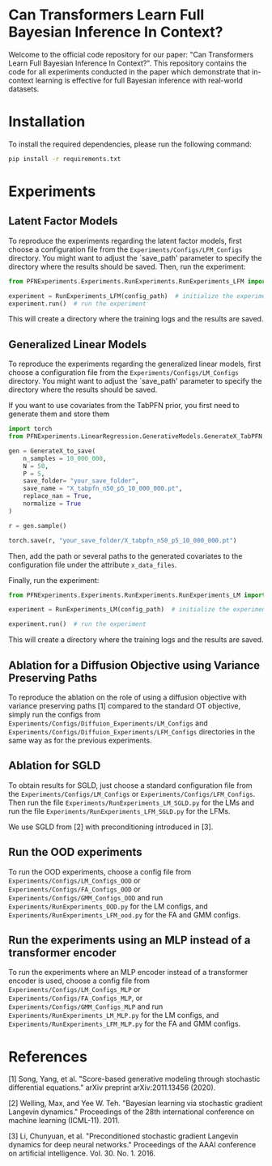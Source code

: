 # Can Transformers Learn Full Bayesian Inference In Context?

Welcome to the official code repository for our paper: "Can Transformers Learn Full Bayesian Inference In Context?". This repository contains the code for all experiments conducted in the paper which demonstrate that in-context learning is effective for full Bayesian inference with real-world datasets.

# Installation

To install the required dependencies, please run the following command:

```bash
pip install -r requirements.txt
```

# Experiments

## Latent Factor Models

To reproduce the experiments regarding the latent factor models, first choose a configuration file from the `Experiments/Configs/LFM_Configs` directory. You might want to adjust the `save_path' parameter to specify the directory where the results should be saved. Then, run the experiment: 

```python
from PFNExperiments.Experiments.RunExperiments.RunExperiments_LFM import RunExperiments_LFM

experiment = RunExperiments_LFM(config_path)  # initialize the experiment with the path to the configuration file
experiment.run()  # run the experiment
```

This will create a directory where the training logs and the results are saved.

## Generalized Linear Models

To reproduce the experiments regarding the generalized linear models, first choose a configuration file from the `Experiments/Configs/LM_Configs` directory. You might want to adjust the `save_path' parameter to specify the directory where the results should be saved. 

If you want to use covariates from the TabPFN prior, you first need to generate them and store them

```python
import torch
from PFNExperiments.LinearRegression.GenerativeModels.GenerateX_TabPFN.GenerateX_to_save import GenerateX_to_save

gen = GenerateX_to_save(
    n_samples = 10_000_000,
    N = 50,
    P = 5,
    save_folder= "your_save_folder",
    save_name = "X_tabpfn_n50_p5_10_000_000.pt",
    replace_nan = True,
    normalize = True
)

r = gen.sample()

torch.save(r, "your_save_folder/X_tabpfn_n50_p5_10_000_000.pt")
```

Then, add the path or several paths to the generated covariates to the configuration file under the attribute `x_data_files`.

Finally, run the experiment:

```python
from PFNExperiments.Experiments.RunExperiments.RunExperiments_LM import RunExperiments_LM

experiment = RunExperiments_LM(config_path)  # initialize the experiment with the path to the configuration file

experiment.run()  # run the experiment
```

This will create a directory where the training logs and the results are saved.

## Ablation for a Diffusion Objective using Variance Preserving Paths

To reproduce the ablation on the role of using a diffusion objective with variance preserving paths [1] compared to the standard OT objective, simply run the configs from `Experiments/Configs/Diffuion_Experiments/LM_Configs` and `Experiments/Configs/Diffuion_Experiments/LFM_Configs` directories in the same way as for the previous experiments.

## Ablation for SGLD 

To obtain results for SGLD, just choose a standard configuration file from the `Experiments/Configs/LM_Configs` or `Experiments/Configs/LFM_Configs`. Then run the file `Experiments/RunExperiments_LM_SGLD.py` for the LMs and run the file `Experiments/RunExperiments_LFM_SGLD.py` for the LFMs.

We use SGLD from [2] with preconditioning introduced in [3].

## Run the OOD experiments

To run the OOD experiments, choose a config file from `Experiments/Configs/LM_Configs_OOD` or `Experiments/Configs/FA_Configs_OOD` or `Experiments/Configs/GMM_Configs_OOD` and run `Experiments/RunExperiments_OOD.py` for the LM configs, and `Experiments/RunExperiments_LFM_ood.py` for the FA and GMM configs. 

## Run the experiments using an MLP instead of a transformer encoder

To run the experiments where an MLP encoder instead of a transformer encoder is used, choose a config file from `Experiments/Configs/LM_Configs_MLP` or `Experiments/Configs/FA_Configs_MLP`, or `Experiments/Configs/GMM_Configs_MLP` and run `Experiments/RunExperiments_LM_MLP.py` for the LM configs, and `Experiments/RunExperiments_LFM_MLP.py` for the FA and GMM configs.


# References

[1] Song, Yang, et al. "Score-based generative modeling through stochastic differential equations." arXiv preprint arXiv:2011.13456 (2020).

[2] Welling, Max, and Yee W. Teh. "Bayesian learning via stochastic gradient Langevin dynamics." Proceedings of the 28th international conference on machine learning (ICML-11). 2011.

[3] Li, Chunyuan, et al. "Preconditioned stochastic gradient Langevin dynamics for deep neural networks." Proceedings of the AAAI conference on artificial intelligence. Vol. 30. No. 1. 2016.
